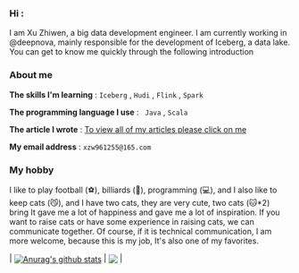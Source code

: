 

### Hi : 

I am Xu Zhiwen, a big data development engineer. I am currently working in @deepnova, mainly responsible for the development of Iceberg, a data lake. You can get to know me quickly through the following introduction

### About me

**The skills I'm learning** :   `Iceberg` , `Hudi` , `Flink` , `Spark`

**The programming language I use**  :   ` Java` , `Scala` 

**The article I wrote** : [To view all of my articles please click on me](https://www.jianshu.com/u/103cd77bc4ac)

**My email address** :    `xzw961255@165.com`




### My hobby

I like to play football (⚽️), billiards (🎱), programming (💻), and I also like to keep cats (😼), and I have two cats, they are very cute, two cats (🐱*2) bring It gave me a lot of happiness and gave me a lot of inspiration. If you want to raise cats or have some experience in raising cats, we can communicate together. Of course, if it is technical communication, I am more welcome, because this is my job, It's also one of my favorites.







| <a href="https://github.com/xuzhiwen1255/github-readme-stats"><img align="center" src="https://github-readme-stats.vercel.app/api?username=xuzhiwen1255&show_icons=true&include_all_commits=true&theme=buefy&hide_border=true" alt="Anurag's github stats" /></a> | <a href="https://github.com/xuzhiwen1255/github-readme-stats"><img align="center" src="https://github-readme-stats.vercel.app/api/top-langs/?username=xuzhiwen1255&layout=compact&theme=buefy&hide_border=true" /></a> |

